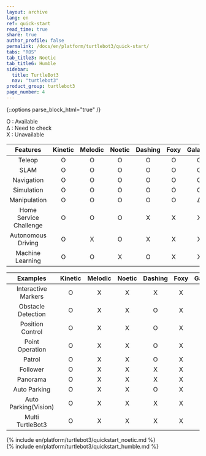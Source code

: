 ```yaml
---
layout: archive
lang: en
ref: quick-start
read_time: true
share: true
author_profile: false
permalink: /docs/en/platform/turtlebot3/quick-start/
tabs: "ROS"
tab_title3: Noetic
tab_title6: Humble
sidebar:
  title: TurtleBot3
  nav: "turtlebot3"
product_group: turtlebot3
page_number: 4
---
```


<style>body {counter-reset: h1 2 !important;}</style>
<div style="counter-reset: h2 0"></div>

{::options parse_block_html="true" /}

O : Available  
&#8710; : Need to check  
X : Unavailable

|        Features        | Kinetic | Melodic | Noetic | Dashing | Foxy | Galactic | Humble |
|:----------------------:|:-------:|:-------:|:------:|:-------:|:----:|:--------:|:------:|
|         Teleop         |    O    |    O    |   O    |    O    |  O   |    O     |   O    |
|          SLAM          |    O    |    O    |   O    |    O    |  O   |    O     |   O    |
|       Navigation       |    O    |    O    |   O    |    O    |  O   |    O     |   O    |
|       Simulation       |    O    |    O    |   O    |    O    |  O   |    O     |   O    |
|      Manipulation      |    O    |    O    |   O    |    O    |  O   | &#8710;  |   O    |
| Home Service Challenge |    O    |    O    |   O    |    X    |  X   |    X     |   X    |
|   Autonomous Driving   |    O    |    X    |   O    |    X    |  X   |    X     |   X    |
|    Machine Learning    |    O    |    O    |   X    |    O    |  X   |    X     |   X    |

|       Examples       | Kinetic | Melodic | Noetic | Dashing | Foxy | Galactic | Humble |
|:--------------------:|:-------:|:-------:|:------:|:-------:|:----:|:--------:|:------:|
| Interactive Markers  |    O    |    X    |   X    |    X    |  X   |    X     |   X    |
|  Obstacle Detection  |    O    |    X    |   X    |    O    |  X   |    X     |   X    |
|   Position Control   |    O    |    X    |   X    |    O    |  X   |    X     |   X    |
|   Point Operation    |    O    |    X    |   X    |    O    |  X   |    X     |   X    |
|        Patrol        |    O    |    X    |   X    |    O    |  X   |    X     |   X    |
|       Follower       |    O    |    X    |   X    |    X    |  X   |    X     |   X    |
|       Panorama       |    O    |    X    |   X    |    X    |  X   |    X     |   X    |
|     Auto Parking     |    O    |    X    |   X    |    O    |  X   |    X     |   X    |
| Auto Parking(Vision) |    O    |    X    |   X    |    X    |  X   |    X     |   X    |
|   Multi TurtleBot3   |    O    |    X    |   X    |    X    |  X   |    X     |   X    |


<!-- <!-- <section data-id="{{ page.tab_title1 }}" class="tab_contents">
{% include en/platform/turtlebot3/quickstart_kinetic.md %}
</section> -->

<!-- <section data-id="{{ page.tab_title2 }}" class="tab_contents">
{% include en/platform/turtlebot3/quickstart_melodic.md %}
</section> -->

<section data-id="{{ page.tab_title3 }}" class="tab_contents">
{% include en/platform/turtlebot3/quickstart_noetic.md %}
</section>

<!-- <section data-id="{{ page.tab_title4 }}" class="tab_contents">
{% include en/platform/turtlebot3/quickstart_dashing.md %}
</section> -->

<!-- <section data-id="{{ page.tab_title5 }}" class="tab_contents">
{% include en/platform/turtlebot3/quickstart_foxy.md %}
</section> -->

<section data-id="{{ page.tab_title6 }}" class="tab_contents">
{% include en/platform/turtlebot3/quickstart_humble.md %}
</section>

<!-- <section data-id="{{ page.tab_title7 }}" class="tab_contents">
{% include en/platform/turtlebot3/quickstart_windows.md %}
</section> -->

<!--

Log:
20201018
- JS code is addeds to default.html.
- The made js code performs adding a class named "selected" to .archive class.
- when archive class name is changed, I want the include specific fragnments will appear and the other fragments not show up (display: none;)

20201019
- If statement only works one time when the pate is loaded. Manipulate css property, display: none or block.

20201020
- {::options parse_block_html="true" /} 옵션을 통해, Block Level 의 블럭과 마크다운을 같이 사용할수있다.
- {: .} 로 통해, ID 또는 class 지정이 가능하다.

20201029

- Page 로드시, Object에 data를 저장하여 Tab이 게속 선택되어지게끔 해야한다.
- tutorialrepublic.com/faq/how-to-keep-the-current-tab-active-on-page-reload-in-bootstrap.php#:~:text=Answer%3A%20Use%20the%20HTML5%20localStorage,tab%20selected%20on%20page%20reload.

-->
